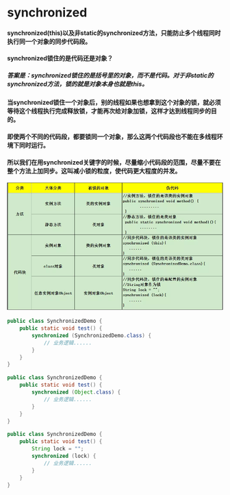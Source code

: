 # synchronized

#### synchronized(this)以及非static的synchronized方法，只能防止多个线程同时执行同一个对象的同步代码段。
#### synchronized锁住的是代码还是对象？
##### 答案是：synchronized锁住的是括号里的对象，而不是代码。对于非static的synchronized方法，锁的就是对象本身也就是this。
#### 当synchronized锁住一个对象后，别的线程如果也想拿到这个对象的锁，就必须等待这个线程执行完成释放锁，才能再次给对象加锁，这样才达到线程同步的目的。
#### 即使两个不同的代码段，都要锁同一个对象，那么这两个代码段也不能在多线程环境下同时运行。
#### 所以我们在用synchronized关键字的时候，尽量缩小代码段的范围，尽量不要在整个方法上加同步。这叫减小锁的粒度，使代码更大程度的并发。

![](/images/synchronized使用方式.png)

```java
public class SynchronizedDemo {
    public static void test() {
        synchronized (SynchronizedDemo.class) {
            // 业务逻辑......
        }
    }
}
```
```java
public class SynchronizedDemo {
    public static void test() {
        synchronized (Object.class) {
            // 业务逻辑......
        }
    }
}
```
```java
public class SynchronizedDemo {
    public static void test() {
        String lock = "";
        synchronized (lock) {
            // 业务逻辑......
        }
    }
}
```

